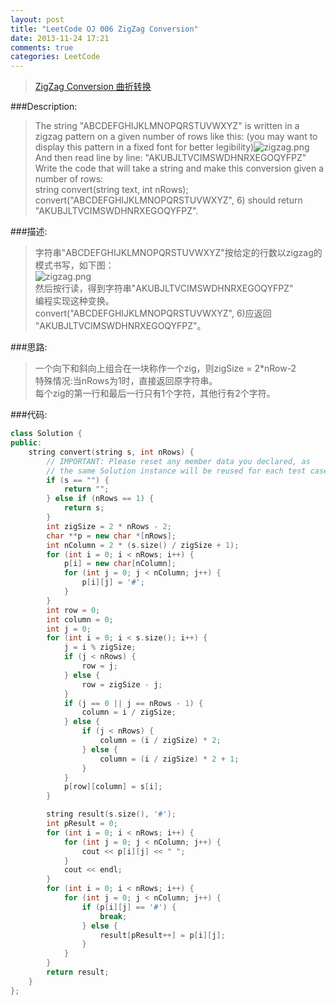 ```yaml
---
layout: post
title: "LeetCode OJ 006 ZigZag Conversion"
date: 2013-11-24 17:21
comments: true
categories: LeetCode
---
```

>[ZigZag Conversion 曲折转换](http://oj.leetcode.com/problems/zigzag-conversion/)

###Description:
>The string "ABCDEFGHIJKLMNOPQRSTUVWXYZ" is written in a zigzag pattern on a given number of rows like this: (you may want to display this pattern in a fixed font for better legibility)![zigzag.png](http://d.pcs.baidu.com/thumbnail/a9ba33f12fcfe6a7d9e3f315261bce59?fid=1143547140-250528-3948537019&time=1385362695&rt=pr&sign=FDTAER-DCb740ccc5511e5e8fedcff06b081203-7irKweMUkN05KRPJ9g9Foc771Qw%3D&expires=8h&r=983511197&size=c850_u580&quality=100)  
>And then read line by line: "AKUBJLTVCIMSWDHNRXEGOQYFPZ"  
>Write the code that will take a string and make this conversion given a number of rows:  
>string convert(string text, int nRows);  
>convert("ABCDEFGHIJKLMNOPQRSTUVWXYZ", 6) should return "AKUBJLTVCIMSWDHNRXEGOQYFPZ".  
<!--more-->
###描述:
>字符串"ABCDEFGHIJKLMNOPQRSTUVWXYZ"按给定的行数以zigzag的模式书写，如下图：  
![zigzag.png](http://d.pcs.baidu.com/thumbnail/a9ba33f12fcfe6a7d9e3f315261bce59?fid=1143547140-250528-3948537019&time=1385362695&rt=pr&sign=FDTAER-DCb740ccc5511e5e8fedcff06b081203-7irKweMUkN05KRPJ9g9Foc771Qw%3D&expires=8h&r=983511197&size=c850_u580&quality=100)  
>然后按行读，得到字符串"AKUBJLTVCIMSWDHNRXEGOQYFPZ"  
>编程实现这种变换。  
>convert("ABCDEFGHIJKLMNOPQRSTUVWXYZ", 6)应返回 "AKUBJLTVCIMSWDHNRXEGOQYFPZ"。  

###思路:
>一个向下和斜向上组合在一块称作一个zig，则zigSize = 2*nRow-2  
>特殊情况:当nRows为1时，直接返回原字符串。  
>每个zig的第一行和最后一行只有1个字符，其他行有2个字符。  

###代码:
```cpp ZigZag Conversion
class Solution {
public:
	string convert(string s, int nRows) {
		// IMPORTANT: Please reset any member data you declared, as
		// the same Solution instance will be reused for each test case.
		if (s == "") {
			return "";
		} else if (nRows == 1) {
			return s;
		}
		int zigSize = 2 * nRows - 2;
		char **p = new char *[nRows];
		int nColumn = 2 * (s.size() / zigSize + 1);
		for (int i = 0; i < nRows; i++) {
			p[i] = new char[nColumn];
			for (int j = 0; j < nColumn; j++) {
				p[i][j] = '#';
			}
		}
		int row = 0;
		int column = 0;
		int j = 0;
		for (int i = 0; i < s.size(); i++) {
			j = i % zigSize;
			if (j < nRows) {
				row = j;
			} else {
				row = zigSize - j;
			}
			if (j == 0 || j == nRows - 1) {
				column = i / zigSize;
			} else {
				if (j < nRows) {
					column = (i / zigSize) * 2;
				} else {
					column = (i / zigSize) * 2 + 1;
				}
			}
			p[row][column] = s[i];
		}

		string result(s.size(), '#');
		int pResult = 0;
		for (int i = 0; i < nRows; i++) {
			for (int j = 0; j < nColumn; j++) {
				cout << p[i][j] << " ";
			}
			cout << endl;
		}
		for (int i = 0; i < nRows; i++) {
			for (int j = 0; j < nColumn; j++) {
				if (p[i][j] == '#') {
					break;
				} else {
					result[pResult++] = p[i][j];
				}
			}
		}
		return result;
	}
};
```